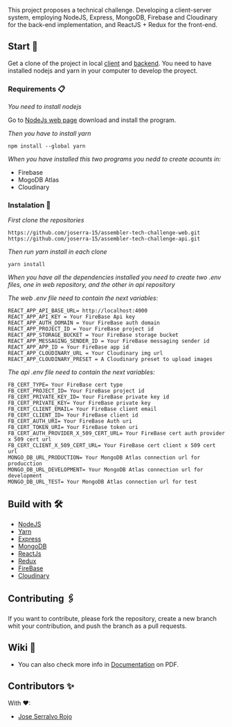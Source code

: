 This project proposes a technical challenge.
Developing a client-server system, employing NodeJS, Express, MongoDB, Firebase
and Cloudinary for the back-end implementation, and ReactJS + Redux for the
front-end.

## Start 🚀

Get a clone of the project in local [client](https://github.com/joserra-15/assembler-tech-challenge-web) and [backend](https://github.com/joserra-15/assembler-tech-challenge-api). You need to have installed nodejs and yarn
in your computer to develop the proyect.

### Requirements 📋

_You need to install nodejs_

Go to [NodeJs web page](https://nodejs.org/es/) download and install the
program.

_Then you have to install yarn_

```
npm install --global yarn
```

_When you have installed this two programs you nedd to create acounts in:_

- Firebase
- MogoDB Atlas
- Cloudinary

### Instalation 🔧

_First clone the repositories_

```
https://github.com/joserra-15/assembler-tech-challenge-web.git
https://github.com/joserra-15/assembler-tech-challenge-api.git
```

_Then run yarn install in each clone_

```
yarn install
```

_When you have all the dependencies installed you need to create two .env files,
one in web repository, and the other in api repository_

_The web .env file need to contain the next variables:_

```
REACT_APP_API_BASE_URL= http://localhost:4000
REACT_APP_API_KEY = Your FireBase Api key
REACT_APP_AUTH_DOMAIN = Your FireBase auth domain
REACT_APP_PROJECT_ID = Your FireBase project id
REACT_APP_STORAGE_BUCKET = Your FireBase storage bucket
REACT_APP_MESSAGING_SENDER_ID = Your FireBase messaging sender id
REACT_APP_APP_ID = Your FireBase app id 
REACT_APP_CLOUDINARY_URL = Your Cloudinary img url
REACT_APP_CLOUDINARY_PRESET = A Cloudinary preset to upload images

```

_The api .env file need to contain the next variables:_

```
FB_CERT_TYPE= Your FireBase cert type
FB_CERT_PROJECT_ID= Your FireBase project id
FB_CERT_PRIVATE_KEY_ID= Your FireBase private key id
FB_CERT_PRIVATE_KEY= Your FireBase private key
FB_CERT_CLIENT_EMAIL= Your FireBase client email
FB_CERT_CLIENT_ID= Your FireBase client id
FB_CERT_AUTH_URI= Your FireBase Auth uri
FB_CERT_TOKEN_URI= Your FireBase token uri
FB_CERT_AUTH_PROVIDER_X_509_CERT_URL= Your FireBase cert auth provider x 509 cert url
FB_CERT_CLIENT_X_509_CERT_URL= Your FireBase cert client x 509 cert url
MONGO_DB_URL_PRODUCTION= Your MongoDB Atlas connection url for producction
MONGO_DB_URL_DEVELOPMENT= Your MongoDB Atlas connection url for development
MONGO_DB_URL_TEST= Your MongoDB Atlas connection url for test
```

## Build with 🛠️

- [NodeJS](https://nodejs.org/es/)
- [Yarn](https://classic.yarnpkg.com/en/docs/install/#windows-stable)
- [Express](https://expressjs.com/)
- [MongoDB](https://www.mongodb.com/)
- [ReactJs](https://es.reactjs.org/)
- [Redux](https://es.redux.js.org/)
- [FireBase](https://firebase.google.com/)
- [Cloudinary](https://cloudinary.com/)

## Contributing 🖇️

If you want to contribute, please fork the repository, create a new branch whit
your contribution, and push the branch as a pull requests.

## Wiki 📖

- You can also check more info in [Documentation](https://github.com/joserra-15/assembler-tech-challenge-web/tree/main/src/documentation/Documentation.pdf) on PDF.


## Contributors ✨


With ❤:
- [Jose Serralvo Rojo](https://github.com/joserra-15)
